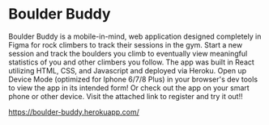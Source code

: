 # Boulder Buddy

Boulder Buddy is a mobile-in-mind, web application designed completely in Figma for rock climbers to track their sessions in the gym. Start a new session and track the boulders you climb to eventually view meaningful statistics of you and other climbers you follow. The app was built in React utilizing HTML, CSS, and Javascript and deployed via Heroku. Open up Device Mode (optimized for Iphone 6/7/8 Plus) in your browser's dev tools to view the app in its intended form! Or check out the app on your smart phone or other device. Visit the attached link to register and try it out!!

https://boulder-buddy.herokuapp.com/


